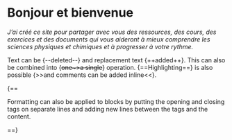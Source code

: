 # Bonjour et bienvenue
*J’ai créé ce site pour partager avec vous des ressources, des cours, des exercices et des documents qui vous aideront à mieux comprendre les sciences physiques et chimiques et à progresser à votre rythme.*

Text can be {--deleted--} and replacement text {++added++}. This can also be
combined into {~~one~>a single~~} operation. {==Highlighting==} is also
possible {>>and comments can be added inline<<}.

{==

Formatting can also be applied to blocks by putting the opening and closing
tags on separate lines and adding new lines between the tags and the content.

==}